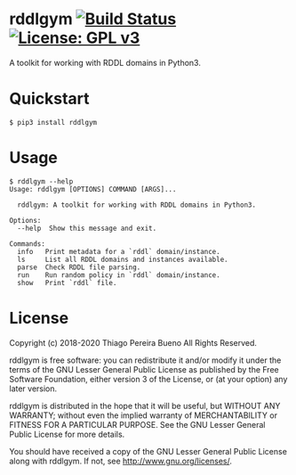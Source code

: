 # rddlgym [![Build Status](https://travis-ci.org/thiagopbueno/rddlgym.svg?branch=master)](https://travis-ci.org/thiagopbueno/rddlgym) [![License: GPL v3](https://img.shields.io/badge/License-GPL%20v3-blue.svg)](https://github.com/thiagopbueno/rddlgym/blob/master/LICENSE)


A toolkit for working with RDDL domains in Python3.

# Quickstart

```text
$ pip3 install rddlgym
```

# Usage

```text
$ rddlgym --help
Usage: rddlgym [OPTIONS] COMMAND [ARGS]...

  rddlgym: A toolkit for working with RDDL domains in Python3.

Options:
  --help  Show this message and exit.

Commands:
  info   Print metadata for a `rddl` domain/instance.
  ls     List all RDDL domains and instances available.
  parse  Check RDDL file parsing.
  run    Run random policy in `rddl` domain/instance.
  show   Print `rddl` file.
```

# License

Copyright (c) 2018-2020 Thiago Pereira Bueno All Rights Reserved.

rddlgym is free software: you can redistribute it and/or modify it
under the terms of the GNU Lesser General Public License as published by
the Free Software Foundation, either version 3 of the License, or (at
your option) any later version.

rddlgym is distributed in the hope that it will be useful, but
WITHOUT ANY WARRANTY; without even the implied warranty of
MERCHANTABILITY or FITNESS FOR A PARTICULAR PURPOSE. See the GNU Lesser
General Public License for more details.

You should have received a copy of the GNU Lesser General Public License
along with rddlgym. If not, see http://www.gnu.org/licenses/.
